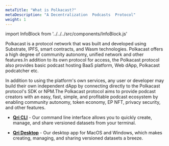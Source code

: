 ```yaml
---
metaTitle: "What is Polkacast?"
metaDescription: "A Decentralization  Podcasts  Protocol"
weight: 1
---
```


import InfoBlock from '../../../src/components/InfoBlock.js'

Polkacast is a protocol network that was built and developed using Substrate, IPFS, smart contracts, and Wasm technologies. Polkacast offers a high degree of community autonomy, unified network and other features.In addition to its own protocol for access, the Polkacast protocol also provides basic podcast hosting BaaS platform, Web dApp, Polkacast podcatcher etc.

In addition to using the platform's own services, any user or developer may build their own independent dApp by connecting directly to the Polkacast protocol's SDK or NPM.The Polkacast protocol aims to provide podcast creators with an easy, fast, simple, and profitable podcast ecosystem by enabling community autonomy, token economy, EP NFT, privacy security, and other features.

* [__Qri CLI__](/docs/getting-started/qri-cli-quickstart) - Our command line interface allows you to quickly create, manage, and share versioned datasets from your terminal.


* [__Qri Desktop__](/download) - Our desktop app for MacOS and Windows, which makes creating, managing, and sharing versioned datasets a breeze.

